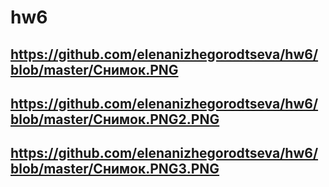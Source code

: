 # hw6
## https://github.com/elenanizhegorodtseva/hw6/blob/master/Снимок.PNG
## https://github.com/elenanizhegorodtseva/hw6/blob/master/Снимок.PNG2.PNG
## https://github.com/elenanizhegorodtseva/hw6/blob/master/Снимок.PNG3.PNG
